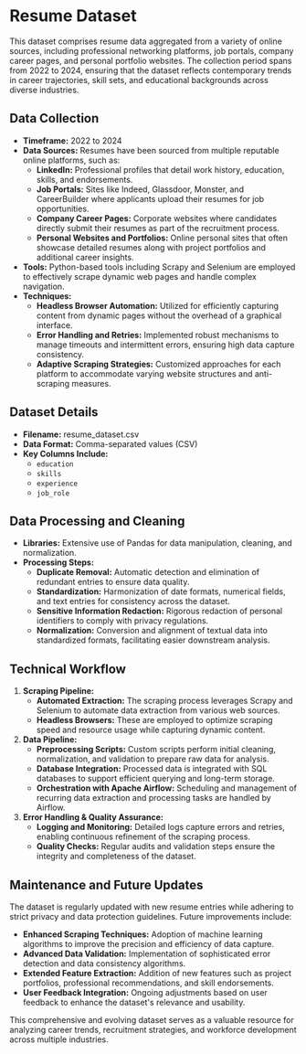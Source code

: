 # Resume Dataset

This dataset comprises resume data aggregated from a variety of online sources, including professional networking platforms, job portals, company career pages, and personal portfolio websites. The collection period spans from 2022 to 2024, ensuring that the dataset reflects contemporary trends in career trajectories, skill sets, and educational backgrounds across diverse industries.

## Data Collection

- **Timeframe:** 2022 to 2024
- **Data Sources:** Resumes have been sourced from multiple reputable online platforms, such as:
  - **LinkedIn:** Professional profiles that detail work history, education, skills, and endorsements.
  - **Job Portals:** Sites like Indeed, Glassdoor, Monster, and CareerBuilder where applicants upload their resumes for job opportunities.
  - **Company Career Pages:** Corporate websites where candidates directly submit their resumes as part of the recruitment process.
  - **Personal Websites and Portfolios:** Online personal sites that often showcase detailed resumes along with project portfolios and additional career insights.
- **Tools:** Python-based tools including Scrapy and Selenium are employed to effectively scrape dynamic web pages and handle complex navigation.
- **Techniques:**
  - **Headless Browser Automation:** Utilized for efficiently capturing content from dynamic pages without the overhead of a graphical interface.
  - **Error Handling and Retries:** Implemented robust mechanisms to manage timeouts and intermittent errors, ensuring high data capture consistency.
  - **Adaptive Scraping Strategies:** Customized approaches for each platform to accommodate varying website structures and anti-scraping measures.

## Dataset Details

- **Filename:** resume_dataset.csv
- **Data Format:** Comma-separated values (CSV)
- **Key Columns Include:**
  - `education` 
  - `skills` 
  - `experience` 
  - `job_role` 

## Data Processing and Cleaning

- **Libraries:** Extensive use of Pandas for data manipulation, cleaning, and normalization.
- **Processing Steps:**
  - **Duplicate Removal:** Automatic detection and elimination of redundant entries to ensure data quality.
  - **Standardization:** Harmonization of date formats, numerical fields, and text entries for consistency across the dataset.
  - **Sensitive Information Redaction:** Rigorous redaction of personal identifiers to comply with privacy regulations.
  - **Normalization:** Conversion and alignment of textual data into standardized formats, facilitating easier downstream analysis.

## Technical Workflow

1. **Scraping Pipeline:**
   - **Automated Extraction:** The scraping process leverages Scrapy and Selenium to automate data extraction from various web sources.
   - **Headless Browsers:** These are employed to optimize scraping speed and resource usage while capturing dynamic content.
2. **Data Pipeline:**
   - **Preprocessing Scripts:** Custom scripts perform initial cleaning, normalization, and validation to prepare raw data for analysis.
   - **Database Integration:** Processed data is integrated with SQL databases to support efficient querying and long-term storage.
   - **Orchestration with Apache Airflow:** Scheduling and management of recurring data extraction and processing tasks are handled by Airflow.
3. **Error Handling & Quality Assurance:**
   - **Logging and Monitoring:** Detailed logs capture errors and retries, enabling continuous refinement of the scraping process.
   - **Quality Checks:** Regular audits and validation steps ensure the integrity and completeness of the dataset.

## Maintenance and Future Updates

The dataset is regularly updated with new resume entries while adhering to strict privacy and data protection guidelines. Future improvements include:
- **Enhanced Scraping Techniques:** Adoption of machine learning algorithms to improve the precision and efficiency of data capture.
- **Advanced Data Validation:** Implementation of sophisticated error detection and data consistency algorithms.
- **Extended Feature Extraction:** Addition of new features such as project portfolios, professional recommendations, and skill endorsements.
- **User Feedback Integration:** Ongoing adjustments based on user feedback to enhance the dataset's relevance and usability.

This comprehensive and evolving dataset serves as a valuable resource for analyzing career trends, recruitment strategies, and workforce development across multiple industries.
